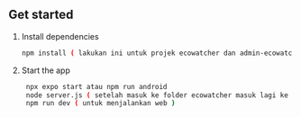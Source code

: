 ## Get started

1. Install dependencies

   ```bash
   npm install ( lakukan ini untuk projek ecowatcher dan admin-ecowatcher2 )
   ```

2. Start the app

   ```bash
    npx expo start atau npm run android
    node server.js ( setelah masuk ke folder ecowatcher masuk lagi ke folder backend untuk mobile ( jalanin server ) )
    npm run dev ( untuk menjalankan web )
   ```
